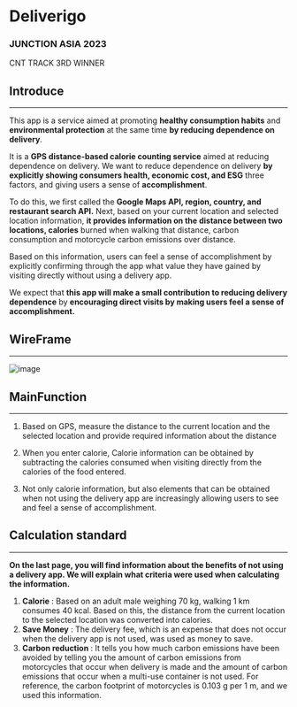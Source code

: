 # Deliverigo
### JUNCTION ASIA 2023 
CNT TRACK 3RD WINNER
## **Introduce**

---

This app is a service aimed at promoting **healthy consumption habits** and **environmental protection** at the same time **by reducing dependence on delivery**.

It is a **GPS distance-based calorie counting service** aimed at reducing dependence on delivery. We want to reduce dependence on delivery **by explicitly showing consumers health, economic cost, and ESG** three factors, and giving users a sense of **accomplishment**.

To do this, we first called the **Google Maps API, region, country, and restaurant search API.**
Next, based on your current location and selected location information, **it provides information on the distance between two locations, calories** burned when walking that distance, carbon consumption and motorcycle carbon emissions over distance.

Based on this information, users can feel a sense of accomplishment by explicitly confirming through the app what value they have gained by visiting directly without using a delivery app.

We expect that **this app will make a small contribution to reducing delivery dependence** by **encouraging direct visits by making users feel a sense of accomplishment.**

## **WireFrame**

---

![image](https://github.com/izongg0/Deliverigo/assets/108528803/e17d9c8f-c8e8-4a46-91b9-51d9ffeed219)

## MainFunction

---

1. Based on GPS, measure the distance to the current location and the selected location and provide required information about the distance

2. When you enter calorie, Calorie information can be obtained by subtracting the calories consumed when visiting directly from the calories of the food entered.

3. Not only calorie information, but also elements that can be obtained when not using the delivery app are increasingly allowing users to see and feel a sense of accomplishment.

## **Calculation standard**

---

**On the last page, you will find information about the benefits of not using a delivery app.
We will explain what criteria were used when calculating the information.**

1. **Calorie** : Based on an adult male weighing 70 kg, walking 1 km consumes 40 kcal. Based on this, the distance from the current location to the selected location was converted into calories.
2. **Save Money** : The delivery fee, which is an expense that does not occur when the delivery app is not used, was used as money to save.
3. **Carbon reduction** : It tells you how much carbon emissions have been avoided by telling you the amount of carbon emissions from motorcycles that occur when delivery is made and the amount of carbon emissions that occur when a multi-use container is not used. For reference, the carbon footprint of motorcycles is 0.103 g per 1 m, and we used this information.
